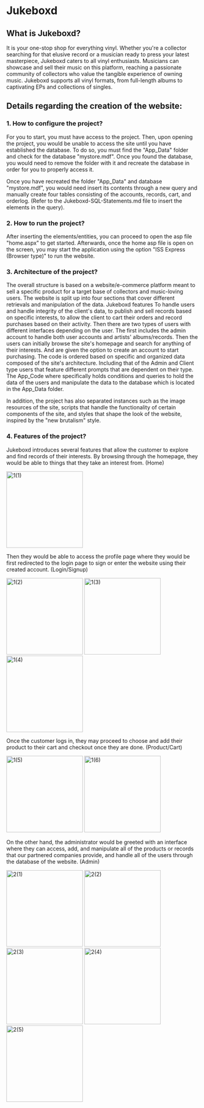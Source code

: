 # Jukeboxd

## What is Jukeboxd? 

It is your one-stop shop for everything vinyl. Whether you're a collector searching for that elusive record or a musician ready to press your latest masterpiece, Jukeboxd caters to all vinyl enthusiasts. Musicians can showcase and sell their music on this platform, reaching a passionate community of collectors who value the tangible experience of owning music. Jukeboxd supports all vinyl formats, from full-length albums to captivating EPs and collections of singles.

## Details regarding the creation of the website:

### 1. How to configure the project?

For you to start, you must have access to the project. Then, upon opening the project, you would be unable to access the site until you have established the database. To do so, you must find the "App_Data" folder and check for the database "mystore.mdf". Once you found the database, you would need to remove the folder with it and recreate the database in order for you to properly access it.

Once you have recreated the folder "App_Data" and database "mystore.mdf", you would need insert its contents through a new query and manually create four tables consisting of the accounts, records, cart, and orderlog. (Refer to the Jukeboxd-SQL-Statements.md file to insert the elements in the query).

### 2. How to run the project?

After inserting the elements/entities, you can proceed to open the asp file "home.aspx" to get started. Afterwards, once the home asp file is open on the screen, you may start the application using the option "ISS Express (Browser type)" to run the website.

### 3. Architecture of the project?

The overall structure is based on a website/e-commerce platform meant to sell a specific product for a target base of collectors and music-loving users. The website is split up into four sections that cover different retrievals and manipulation of the data. Jukeboxd features To handle users and handle integrity of the client's data, to publish and sell records based on specific interests, to allow the client to cart their orders and record purchases based on their activity. Then there are two types of users with different interfaces depending on the user. The first includes the admin account to handle both user accounts and artists' albums/records. Then the users can initially browse the site's homepage and search for anything of their interests. And are given the option to create an account to start purchasing. The code is ordered based on specific and organized data composed of the site's architecture. Including that of the Admin and Client type users that feature different prompts that are dependent on their type. The App_Code where specifically holds conditions and queries to hold the data of the users and manipulate the data to the database which is located in the App_Data folder.

In addition, the project has also separated instances such as the image resources of the site, scripts that handle the functionality of certain components of the site, and styles that shape the look of the website, inspired by the "new brutalism" style.

### 4. Features of the project?

Jukeboxd introduces several features that allow the customer to explore and find records of their interests. By browsing through the homepage, they would be able to things that they take an interest from. (Home)

<img src="https://github.com/cfd-alcantara/Jukeboxd/assets/154480145/0c66bcc9-c139-4a71-aee0-e26a3135261f" alt="1(1)" width="200"> 

Then they would be able to access the profile page where they would be first redirected to the login page to sign or enter the website using their created account. (Login/Signup)

<img src="https://github.com/cfd-alcantara/Jukeboxd/assets/154480145/da74abe9-6e11-4937-8919-5ac499bc2d62" alt="1(2)" width="200">
<img src="https://github.com/cfd-alcantara/Jukeboxd/assets/154480145/58565ed4-3717-45ce-ad1d-3ca631cddb41" alt="1(3)" width="200">
<img src="https://github.com/cfd-alcantara/Jukeboxd/assets/154480145/2b395143-aa98-416f-8079-ad3d379a0ce5" alt="1(4)" width="200">

Once the customer logs in, they may proceed to choose and add their product to their cart and checkout once they are done. (Product/Cart)

<img src="https://github.com/cfd-alcantara/Jukeboxd/assets/154480145/430625ca-93a5-473e-bf13-555830c1701f" alt="1(5)" width="200">
<img src="https://github.com/cfd-alcantara/Jukeboxd/assets/154480145/3d6423a7-3231-4784-b6cf-a3f8f58b7c9d" alt="1(6)" width="200">

On the other hand, the administrator would be greeted with an interface where they can access, add, and manipulate all of the products or records that our partnered companies provide, and handle all of the users through the database of the website. (Admin)

<img src="https://github.com/cfd-alcantara/Jukeboxd/assets/154480145/b25e401e-deef-4528-a620-64267793255e" alt="2(1)" width="200">
<img src="https://github.com/cfd-alcantara/Jukeboxd/assets/154480145/2ea1796e-2550-4968-a94d-c73b0939499c" alt="2(2)" width="200">
<img src="https://github.com/cfd-alcantara/Jukeboxd/assets/154480145/f1cf5e38-c8f4-48c2-a93f-2825de179253" alt="2(3)" width="200">
<img src="https://github.com/cfd-alcantara/Jukeboxd/assets/154480145/1f45e08f-4329-4f1f-a79e-750be34ab826" alt="2(4)" width="200">
<img src="https://github.com/cfd-alcantara/Jukeboxd/assets/154480145/be476c8d-23f2-4c41-b599-b009988d072a" alt="2(5)" width="200">


